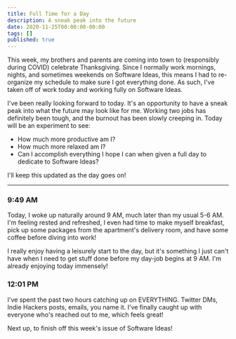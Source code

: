 ```yaml
---
title: Full Time for a Day
description: A sneak peak into the future
date: 2020-11-25T00:00:00-00:00
tags: []
published: true
---
```


This week, my brothers and parents are coming into town to (responsibly during COVID) celebrate Thanksgiving. Since I normally work mornings, nights, and sometimes weekends on Software Ideas, this means I had to re-organize my schedule to make sure I got everything done. As such, I've taken off of work today and working fully on Software Ideas.

I've been really looking forward to today. It's an opportunity to have a sneak peak into what the future may look like for me. Working two jobs has definitely been tough, and the burnout has been slowly creeping in. Today will be an experiment to see:

-   How much more productive am I?
-   How much more relaxed am I?
-   Can I accomplish everything I hope I can when given a full day to dedicate to Software Ideas?

I'll keep this updated as the day goes on!

---

### 9:49 AM

Today, I woke up naturally around 9 AM, much later than my usual 5-6 AM. I'm feeling rested and refreshed, I even had time to make myself breakfast, pick up some packages from the apartment's delivery room, and have some coffee before diving into work!

I really enjoy having a leisurely start to the day, but it's something I just can't have when I need to get stuff done before my day-job begins at 9 AM. I'm already enjoying today immensely!

### 12:01 PM

I've spent the past two hours catching up on EVERYTHING. Twitter DMs, Indie Hackers posts, emails, you name it. I've finally caught up with everyone who's reached out to me, which feels great!

Next up, to finish off this week's issue of Software Ideas!
